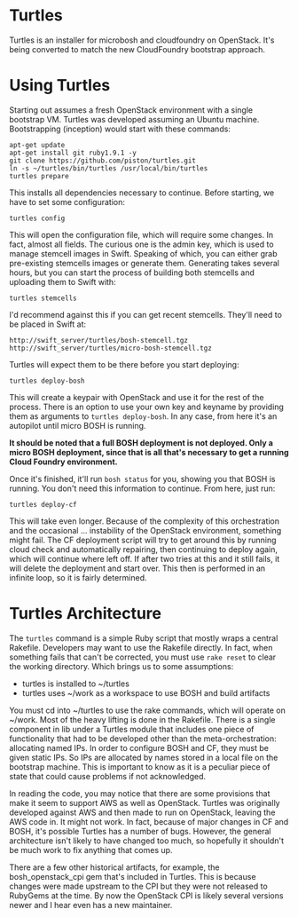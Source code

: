 Turtles
=======

Turtles is an installer for microbosh and cloudfoundry on OpenStack.
It's being converted to match the new CloudFoundry bootstrap approach.

Using Turtles
=============

Starting out assumes a fresh OpenStack environment with a single bootstrap VM. Turtles was
developed assuming an Ubuntu machine. Bootstrapping (inception) would start with these commands:

	apt-get update
	apt-get install git ruby1.9.1 -y
	git clone https://github.com/piston/turtles.git
	ln -s ~/turtles/bin/turtles /usr/local/bin/turtles
	turtles prepare

This installs all dependencies necessary to continue. Before starting, we have to set some
configuration:

	turtles config

This will open the configuration file, which will require some changes. In fact, almost all fields.
The curious one is the admin key, which is used to manage stemcell images in Swift. Speaking of which,
you can either grab pre-existing stemcells images or generate them. Generating takes several hours, but
you can start the process of building both stemcells and uploading them to Swift with:

	turtles stemcells

I'd recommend against this if you can get recent stemcells. They'll need to be placed in Swift at:

	http://swift_server/turtles/bosh-stemcell.tgz
	http://swift_server/turtles/micro-bosh-stemcell.tgz

Turtles will expect them to be there before you start deploying:

	turtles deploy-bosh

This will create a keypair with OpenStack and use it for the rest of the process. There is an option
to use your own key and keyname by providing them as arguments to `turtles deploy-bosh`. In any case,
from here it's an autopilot until micro BOSH is running. 

**It should be noted that a full BOSH deployment is not deployed. Only a micro BOSH deployment, since that
is all that's necessary to get a running Cloud Foundry environment.**

Once it's finished, it'll run `bosh status` for you, showing you that BOSH is running. You don't need
this information to continue. From here, just run:

	turtles deploy-cf

This will take even longer. Because of the complexity of this orchestration and the occasional ... instability
of the OpenStack environment, something might fail. The CF deployment script will try to get around this by
running cloud check and automatically repairing, then continuing to deploy again, which will continue where left
off. If after two tries at this and it still fails, it will delete the deployment and start over. This then is
performed in an infinite loop, so it is fairly determined.

Turtles Architecture
====================
The `turtles` command is a simple Ruby script that mostly wraps a central Rakefile. Developers may want to 
use the Rakefile directly. In fact, when something fails that can't be corrected, you must use `rake reset`
to clear the working directory. Which brings us to some assumptions:

 * turtles is installed to ~/turtles
 * turtles uses ~/work as a workspace to use BOSH and build artifacts

You must cd into ~/turtles to use the rake commands, which will operate on ~/work. Most of the heavy lifting
is done in the Rakefile. There is a single component in lib under a Turtles module that includes one piece of
functionality that had to be developed other than the meta-orchestration: allocating named IPs. In order to
configure BOSH and CF, they must be given static IPs. So IPs are allocated by names stored in a local file
on the bootstrap machine. This is important to know as it is a peculiar piece of state that could cause 
problems if not acknowledged. 

In reading the code, you may notice that there are some provisions that make it seem to support AWS as well
as OpenStack. Turtles was originally developed against AWS and then made to run on OpenStack, leaving the AWS
code in. It might not work. In fact, because of major changes in CF and BOSH, it's possible Turtles has a number
of bugs. However, the general architecture isn't likely to have changed too much, so hopefully it shouldn't be much 
work to fix anything that comes up.

There are a few other historical artifacts, for example, the bosh_openstack_cpi gem that's included in Turtles.
This is because changes were made upstream to the CPI but they were not released to RubyGems at the time. By now
the OpenStack CPI is likely several versions newer and I hear even has a new maintainer. 